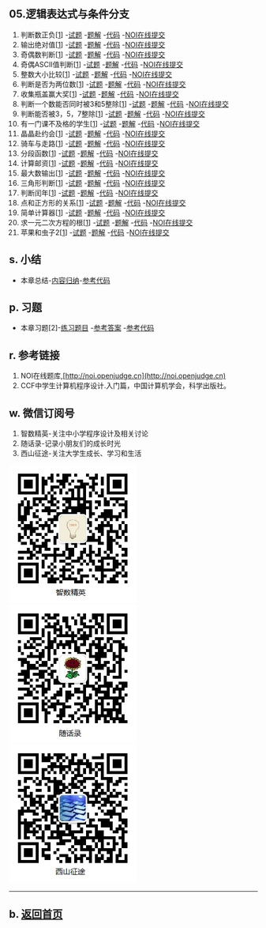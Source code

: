 ## 05.逻辑表达式与条件分支

1.  判断数正负[[1](http://noi.openjudge.cn)]
    -[试题](01/question.md)
    -[题解](01/)
    -[代码](https://github.com/daweizh/cpp/blob/master/chap05/01/)
    -[NOI在线提交](http://noi.openjudge.cn/ch0104/01/)
2.  输出绝对值[[1](http://noi.openjudge.cn)]
    -[试题](02/question.md)
    -[题解](02/)
    -[代码](https://github.com/daweizh/cpp/blob/master/chap05/02/)
    -[NOI在线提交](http://noi.openjudge.cn/ch0104/02/)
3.  奇偶数判断[[1](http://noi.openjudge.cn)]
    -[试题](03/question.md)
    -[题解](03/)
    -[代码](https://github.com/daweizh/cpp/blob/master/chap05/03/)
    -[NOI在线提交](http://noi.openjudge.cn/ch0104/03/)
4.  奇偶ASCII值判断[[1](http://noi.openjudge.cn)]
    -[试题](04/question.md)
    -[题解](04/)
    -[代码](https://github.com/daweizh/cpp/blob/master/chap05/04/)
    -[NOI在线提交](http://noi.openjudge.cn/ch0104/04/)
5.  整数大小比较[[1](http://noi.openjudge.cn)]
    -[试题](05/question.md)
    -[题解](05/)
    -[代码](https://github.com/daweizh/cpp/blob/master/chap05/05/)
    -[NOI在线提交](http://noi.openjudge.cn/ch0104/05/)
6.  判断是否为两位数[[1](http://noi.openjudge.cn)]
    -[试题](06/question.md)
    -[题解](06/)
    -[代码](https://github.com/daweizh/cpp/blob/master/chap05/06/)
    -[NOI在线提交](http://noi.openjudge.cn/ch0104/06/)
7.  收集瓶盖赢大奖[[1](http://noi.openjudge.cn)]
    -[试题](07/question.md)
    -[题解](07/)
    -[代码](https://github.com/daweizh/cpp/blob/master/chap05/07/)
    -[NOI在线提交](http://noi.openjudge.cn/ch0104/07/)
8.  判断一个数能否同时被3和5整除[[1](http://noi.openjudge.cn)]
    -[试题](08/question.md)
    -[题解](08/)
    -[代码](https://github.com/daweizh/cpp/blob/master/chap05/08/)
    -[NOI在线提交](http://noi.openjudge.cn/ch0104/08/)
9.  判断能否被3，5，7整除[[1](http://noi.openjudge.cn)]
    -[试题](09/question.md)
    -[题解](09/)
    -[代码](https://github.com/daweizh/cpp/blob/master/chap05/09/)
    -[NOI在线提交](http://noi.openjudge.cn/ch0104/09/)
10. 有一门课不及格的学生[[1](http://noi.openjudge.cn)]
    -[试题](10/question.md)
    -[题解](10/)
    -[代码](https://github.com/daweizh/cpp/blob/master/chap05/10/)
    -[NOI在线提交](http://noi.openjudge.cn/ch0104/10/)
11.  晶晶赴约会[[1](http://noi.openjudge.cn)]
    -[试题](11/question.md)
    -[题解](11/)
    -[代码](https://github.com/daweizh/cpp/blob/master/chap05/11/)
    -[NOI在线提交](http://noi.openjudge.cn/ch0104/11/)
12.  骑车与走路[[1](http://noi.openjudge.cn)]
    -[试题](12/question.md)
    -[题解](12/)
    -[代码](https://github.com/daweizh/cpp/blob/master/chap05/12/)
    -[NOI在线提交](http://noi.openjudge.cn/ch0104/12/)
13.  分段函数[[1](http://noi.openjudge.cn)]
    -[试题](13/question.md)
    -[题解](13/)
    -[代码](https://github.com/daweizh/cpp/blob/master/chap05/13/)
    -[NOI在线提交](http://noi.openjudge.cn/ch0104/13/)
14.  计算邮资[[1](http://noi.openjudge.cn)]
    -[试题](14/question.md)
    -[题解](14/)
    -[代码](https://github.com/daweizh/cpp/blob/master/chap05/14/)
    -[NOI在线提交](http://noi.openjudge.cn/ch0104/14/)
15.  最大数输出[[1](http://noi.openjudge.cn)]
    -[试题](15/question.md)
    -[题解](15/)
    -[代码](https://github.com/daweizh/cpp/blob/master/chap05/15/)
    -[NOI在线提交](http://noi.openjudge.cn/ch0104/15/)
16.  三角形判断[[1](http://noi.openjudge.cn)]
    -[试题](16/question.md)
    -[题解](16/)
    -[代码](https://github.com/daweizh/cpp/blob/master/chap05/16/)
    -[NOI在线提交](http://noi.openjudge.cn/ch0104/16/)
17.  判断闰年[[1](http://noi.openjudge.cn)]
    -[试题](17/question.md)
    -[题解](17/)
    -[代码](https://github.com/daweizh/cpp/blob/master/chap05/17/)
    -[NOI在线提交](http://noi.openjudge.cn/ch0104/17/)
18.  点和正方形的关系[[1](http://noi.openjudge.cn)]
    -[试题](18/question.md)
    -[题解](18/)
    -[代码](https://github.com/daweizh/cpp/blob/master/chap05/18/)
    -[NOI在线提交](http://noi.openjudge.cn/ch0104/18/)
19.  简单计算器[[1](http://noi.openjudge.cn)]
    -[试题](19/question.md)
    -[题解](19/)
    -[代码](https://github.com/daweizh/cpp/blob/master/chap05/19/)
    -[NOI在线提交](http://noi.openjudge.cn/ch0104/19/)
20. 求一元二次方程的根[[1](http://noi.openjudge.cn)]
    -[试题](20/question.md)
    -[题解](20/)
    -[代码](https://github.com/daweizh/cpp/blob/master/chap05/20/)
    -[NOI在线提交](http://noi.openjudge.cn/ch0104/20/)
21. 苹果和虫子2[[1](http://noi.openjudge.cn)]
    -[试题](21/question.md)
    -[题解](21/)
    -[代码](https://github.com/daweizh/cpp/blob/master/chap05/21/)
    -[NOI在线提交](http://noi.openjudge.cn/ch0104/21/)

## s. 小结

- 本章总结-[内容归纳](00/)-[参考代码](https://github.com/daweizh/cpp/blob/master/chap05/00/)

## p. 习题

- 本章习题[2]-[练习题目](99/problems.md)
  -[参考答案](99/)
  -[参考代码](https://github.com/daweizh/cpp/blob/master/chap05/99/)

## r. 参考链接

1. NOI在线题库,[http://noi.openjudge.cn](http://noi.openjudge.cn)
2. CCF中学生计算机程序设计.入门篇，中国计算机学会，科学出版社。

## w. 微信订阅号

1. 智数精英-关注中小学程序设计及相关讨论
2. 随话录-记录小朋友们的成长时光
2. 西山征途-关注大学生成长、学习和生活

![欢迎关注“智数精英”订阅号](../assets/me/img/idea8.jpg)
![欢迎关注“随话录”订阅号](../assets/me/img/shl8.jpg)
![欢迎关注“西山征途”订阅号](../assets/me/img/xszt8.jpg)

----------

## b. [返回首页](../)
